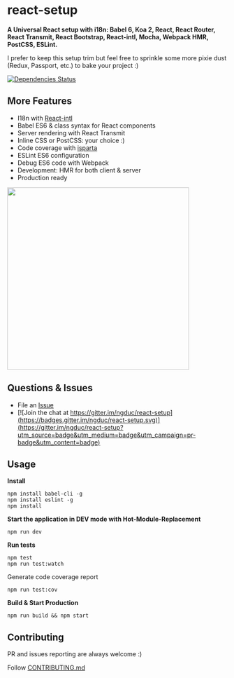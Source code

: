 # react-setup
**A Universal React setup with i18n: Babel 6, Koa 2, React, React Router, React Transmit, React Bootstrap, React-intl, Mocha, Webpack HMR, PostCSS, ESLint.**

I prefer to keep this setup trim but feel free to sprinkle some more pixie dust (Redux, Passport, etc.) to bake your project :)

[![Dependencies Status](https://david-dm.org/ngduc/react-setup.svg)](https://david-dm.org/ngduc/react-setup)

## More Features
* I18n with [React-intl](https://github.com/yahoo/react-intl)
* Babel ES6 & class syntax for React components
* Server rendering with React Transmit
* Inline CSS or PostCSS: your choice :)
* Code coverage with [isparta](https://github.com/douglasduteil/isparta)
* ESLint ES6 configuration
* Debug ES6 code with Webpack
* Development: HMR for both client & server
* Production ready

<img src="https://github.com/ngduc/react-setup/blob/master/docs/assets/demo.gif" height="416" >

## Questions & Issues

* File an [Issue](https://github.com/ngduc/react-setup/issues)
* [![Join the chat at https://gitter.im/ngduc/react-setup](https://badges.gitter.im/ngduc/react-setup.svg)](https://gitter.im/ngduc/react-setup?utm_source=badge&utm_medium=badge&utm_campaign=pr-badge&utm_content=badge)

## Usage

**Install**
```
npm install babel-cli -g
npm install eslint -g
npm install
```

**Start the application in DEV mode with Hot-Module-Replacement**
```
npm run dev
```

**Run tests**
```
npm test
npm run test:watch
```

Generate code coverage report
```
npm run test:cov
```

**Build & Start Production**
```
npm run build && npm start
```

## Contributing

PR and issues reporting are always welcome :)

Follow [CONTRIBUTING.md](CONTRIBUTING.md)
